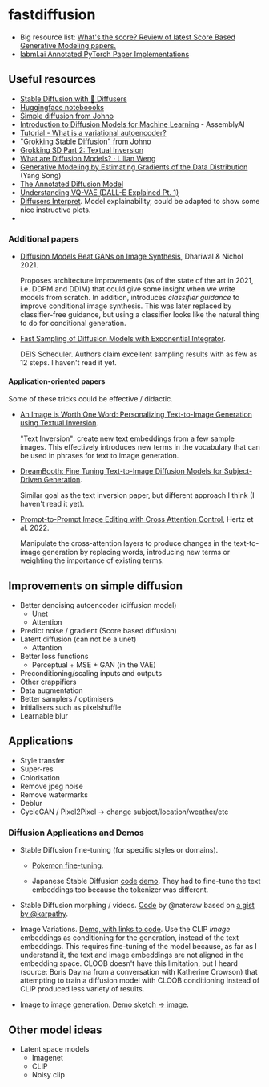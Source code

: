 # fastdiffusion

- Big resource list: [What's the score? Review of latest Score Based Generative Modeling papers.](https://scorebasedgenerativemodeling.github.io/)
- [labml.ai Annotated PyTorch Paper Implementations](https://nn.labml.ai/)

## Useful resources

- [Stable Diffusion with 🧨 Diffusers](https://huggingface.co/blog/stable_diffusion)
- [Huggingface noteboooks](https://github.com/huggingface/notebooks/tree/main/diffusers)
- [Simple diffusion from Johno](https://colab.research.google.com/drive/12xmTDBYssfFVMUs0XhGXWP42SN6mijtt?usp=sharing)
- [Introduction to Diffusion Models for Machine Learning](https://www.assemblyai.com/blog/diffusion-models-for-machine-learning-introduction/) - AssemblyAI
- [Tutorial - What is a variational autoencoder?](https://jaan.io/what-is-variational-autoencoder-vae-tutorial/)
- ["Grokking Stable Diffusion" from Johno](https://colab.research.google.com/drive/1dlgggNa5Mz8sEAGU0wFCHhGLFooW_pf1?usp=sharing)
- [Grokking SD Part 2: Textual Inversion](https://colab.research.google.com/drive/1RTHDzE-otzmZOuy8w1WEOxmn9pNcEz3u?usp=sharing)
- [What are Diffusion Models? · Lilian Weng](https://lilianweng.github.io/posts/2021-07-11-diffusion-models/)
- [Generative Modeling by Estimating Gradients of the Data Distribution](https://yang-song.net/blog/2021/score/) (Yang Song)
- [The Annotated Diffusion Model](https://huggingface.co/blog/annotated-diffusion)
- [Understanding VQ-VAE (DALL-E Explained Pt. 1)](https://ml.berkeley.edu/blog/posts/vq-vae/)
- [Diffusers Interpret](https://github.com/JoaoLages/diffusers-interpret). Model explainability, could be adapted to show some nice instructive plots. 
- []()

### Additional papers

- [Diffusion Models Beat GANs on Image Synthesis](https://arxiv.org/abs/2105.05233), Dhariwal & Nichol 2021.

  Proposes architecture improvements (as of the state of the art in 2021, i.e. DDPM and DDIM) that could give some insight when we write models from scratch. In addition, introduces _classifier guidance_ to improve conditional image synthesis. This was later replaced by classifier-free guidance, but using a classifier looks like the natural thing to do for conditional generation.

- [Fast Sampling of Diffusion Models with Exponential Integrator](https://arxiv.org/abs/2204.13902).

  DEIS Scheduler. Authors claim excellent sampling results with as few as 12 steps. I haven't read it yet.

#### Application-oriented papers

Some of these tricks could be effective / didactic.

- [An Image is Worth One Word: Personalizing Text-to-Image Generation using Textual Inversion](https://arxiv.org/abs/2208.01618).

  "Text Inversion": create new text embeddings from a few sample images. This effectively introduces new terms in the vocabulary that can be used in phrases for text to image generation.

- [DreamBooth: Fine Tuning Text-to-Image Diffusion Models for Subject-Driven Generation](https://arxiv.org/abs/2208.12242).

  Similar goal as the text inversion paper, but different approach I think (I haven't read it yet).

- [Prompt-to-Prompt Image Editing with Cross Attention Control](https://arxiv.org/abs/2208.01626), Hertz et al. 2022.

  Manipulate the cross-attention layers to produce changes in the text-to-image generation by replacing words, introducing new terms or weighting the importance of existing terms.

## Improvements on simple diffusion

- Better denoising autoencoder (diffusion model)
  - Unet
  - Attention
- Predict noise / gradient (Score based diffusion)
- Latent diffusion (can not be a unet)
  - Attention
- Better loss functions
  - Perceptual + MSE + GAN (in the VAE)
- Preconditioning/scaling inputs and outputs
- Other crappifiers
- Data augmentation
- Better samplers / optimisers
- Initialisers such as pixelshuffle
- Learnable blur

## Applications

- Style transfer
- Super-res
- Colorisation
- Remove jpeg noise
- Remove watermarks
- Deblur
- CycleGAN / Pixel2Pixel -> change subject/location/weather/etc

### Diffusion Applications and Demos

- Stable Diffusion fine-tuning (for specific styles or domains).

  * [Pokemon fine-tuning](https://github.com/justinpinkney/stable-diffusion#fine-tuning).
  
  * Japanese Stable Diffusion [code](https://github.com/rinnakk/japanese-stable-diffusion#why-japanese-stable-diffusion) [demo](https://huggingface.co/spaces/rinna/japanese-stable-diffusion). They had to fine-tune the text embeddings too because the tokenizer was different.

- Stable Diffusion morphing / videos. [Code](https://github.com/nateraw/stable-diffusion-videos) by @nateraw based on [a gist by @karpathy](https://gist.github.com/karpathy/00103b0037c5aaea32fe1da1af553355).

- Image Variations. [Demo, with links to code](https://huggingface.co/spaces/lambdalabs/stable-diffusion-image-variations). Use the CLIP _image_ embeddings as conditioning for the generation, instead of the text embeddings. This requires fine-tuning of the model because, as far as I understand it, the text and image embeddings are not aligned in the embedding space. CLOOB doesn't have this limitation, but I heard (source: Boris Dayma from a conversation with Katherine Crowson) that attempting to train a diffusion model with CLOOB conditioning instead of CLIP produced less variety of results.

- Image to image generation. [Demo sketch -> image](https://huggingface.co/spaces/huggingface/diffuse-the-rest).
  

## Other model ideas

- Latent space models
  - Imagenet
  - CLIP
  - Noisy clip
